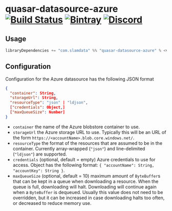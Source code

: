 # quasar-datasource-azure [![Build Status](https://travis-ci.org/slamdata/quasar-datasource-azure.svg?branch=master)](https://travis-ci.org/slamdata/quasar-datasource-azure) [![Bintray](https://img.shields.io/bintray/v/slamdata-inc/maven-public/quasar-datasource-azure.svg)](https://bintray.com/slamdata-inc/maven-public/quasar-datasource-azure) [![Discord](https://img.shields.io/discord/373302030460125185.svg?logo=discord)](https://discord.gg/QNjwCg6)

## Usage

```sbt
libraryDependencies += "com.slamdata" %% "quasar-datasource-azure" % <version>
```

## Configuration

Configuration for the Azure datasource has the following JSON format

```json
{
  "container": String,
  "storageUrl": String,
  "resourceType": "json" | "ldjson",
  ["credentials": Object,]
  ["maxQueueSize": Number]
}
```

* `container` the name of the Azure blobstore container to use.
* `storageUrl` the Azure storage URL to use. Typically this will be an URL of the form `https://<accountName>.blob.core.windows.net/`.
* `resourceType` the format of the resources that are assumed to be in the container. Currently array-wrapped (`"json"`) and line-delimited (`"ldjson"`) are supported.
* `credentials` (optional, default = empty) Azure credentials to use for access. Object has the following format: `{ "accountName": String, "accountKey": String }`.
* `maxQueueSize` (optional, default = 10) maximum amount of `ByteBuffer`s that can be kept in a queue when downloading a resource. 
  When the queue is full, downloading will halt. Downloading will continue again when a `ByteBuffer` is dequeued.
  Usually this value does not need to be overridden, but it can be increased in case downloading halts too often, or decreased to reduce memory use.